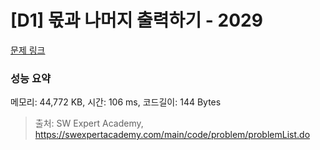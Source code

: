 # [D1] 몫과 나머지 출력하기 - 2029 

[문제 링크](https://swexpertacademy.com/main/code/problem/problemDetail.do?contestProbId=AV5QGNvKAtEDFAUq) 

### 성능 요약

메모리: 44,772 KB, 시간: 106 ms, 코드길이: 144 Bytes



> 출처: SW Expert Academy, https://swexpertacademy.com/main/code/problem/problemList.do